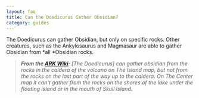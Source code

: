 ```yaml
---
layout: faq
title: Can the Doedicurus Gather Obsidian?
category: guides
---
```


The Doedicurus can gather Obsidian, but only on specific rocks. Other creatures, such as the Ankylosaurus and Magmasaur are able to gather Obsidian from *all *Obsidian rocks.


> ***From the [ARK Wiki](https://ark.gamepedia.com/Obsidian):** [The Doedicurus] can gather obsidian from the rocks in the caldera of the volcano on The Island map, but not from the rocks on the last part of the way up to the caldera. On The Center map it can't gather from the rocks on the shores of the lake under the floating island or in the mouth of Skull Island.*